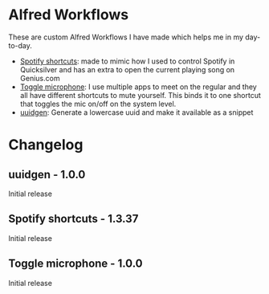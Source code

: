 Alfred Workflows
================

These are custom Alfred Workflows I have made which helps me in my day-to-day.

- [Spotify shortcuts]: made to mimic how I used to control Spotify in
  Quicksilver and has an extra to open the current playing song on Genius.com
- [Toggle microphone]: I use multiple apps to meet on the regular and they all
  have different shortcuts to mute yourself. This binds it to one shortcut
  that toggles the mic on/off on the system level.
- [uuidgen]: Generate a lowercase uuid and make it available as a snippet

[Spotify shortcuts]: ./Spotify%20keyboard%20shortcuts.alfredworkflow
[Toggle microphone]: ./Toggle%20mute%20mic.alfredworkflow
[uuidgen]: ./uuidgen.alfredworkflow

# Changelog

## uuidgen - 1.0.0
Initial release

## Spotify shortcuts - 1.3.37
Initial release

## Toggle microphone - 1.0.0
Initial release
